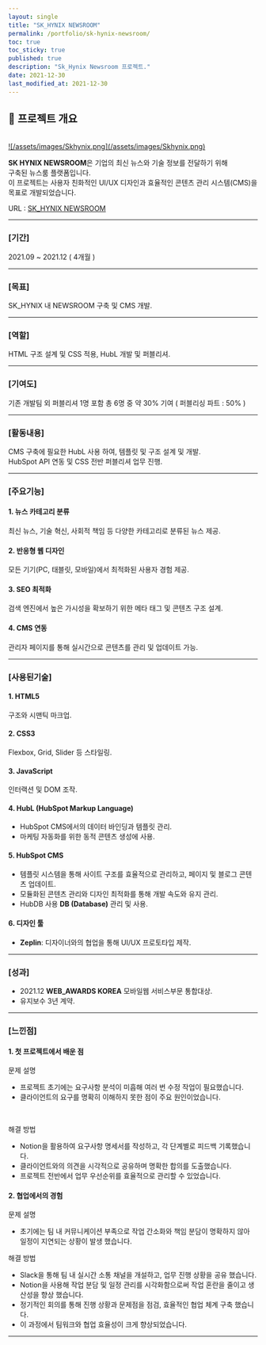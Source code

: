 ```yaml
---
layout: single
title: "SK_HYNIX NEWSROOM"
permalink: /portfolio/sk-hynix-newsroom/
toc: true
toc_sticky: true
published: true
description: "Sk_Hynix Newsroom 프로젝트."
date: 2021-12-30
last_modified_at: 2021-12-30
---
```


## 📄 프로젝트 개요
<br/>
<a class="batimmage" href="/assets/images/Skhynix.png">
![/assets/images/Skhynix.png](/assets/images/Skhynix.png)
</a>

**SK HYNIX NEWSROOM**은 기업의 최신 뉴스와 기술 정보를 전달하기 위해<br/> 
구축된 뉴스룸 플랫폼입니다. <br/>
이 프로젝트는 사용자 친화적인 UI/UX 디자인과
효율적인 콘텐츠 관리 시스템(CMS)을 목표로 개발되었습니다.

URL : <a href="https://news.skhynix.co.kr/" target="_blank">SK_HYNIX NEWSROOM</a>

---

### [기간] <br/>

2021.09 ~ 2021.12 ( 4개월 )

---

### [목표] <br/>

SK_HYNIX 내 NEWSROOM 구축 및 CMS 개발.

---

### [역할] <br/>

HTML 구조 설계 및 CSS 적용, HubL 개발 및 퍼블리셔.

---

### [기여도] <br/>

기존 개발팀 외 퍼블리셔 1명 포함 총 6명 중 약 30% 기여 ( 퍼블리싱 파트 : 50% )

---

### [활동내용] <br/>

CMS 구축에 필요한 HubL 사용 하여, 템플릿 및 구조 설계 및 개발. <br/> 
HubSpot API 연동 및 CSS 전반 퍼블리셔 업무 진행.

---

### [주요기능]

#### 1. **뉴스 카테고리 분류**  

최신 뉴스, 기술 혁신, 사회적 책임 등 다양한 카테고리로 분류된 뉴스 제공.

#### 2. **반응형 웹 디자인**  

모든 기기(PC, 태블릿, 모바일)에서 최적화된 사용자 경험 제공.

#### 3. **SEO 최적화**  

검색 엔진에서 높은 가시성을 확보하기 위한 메타 태그 및 콘텐츠 구조 설계.

#### 4. **CMS 연동** 

관리자 페이지를 통해 실시간으로 콘텐츠를 관리 및 업데이트 가능.

---

### [사용된기술] 

#### 1. **HTML5**

구조와 시맨틱 마크업.

#### 2. **CSS3**

Flexbox, Grid, Slider 등 스타일링.

#### 3. **JavaScript**

인터랙션 및 DOM 조작.

#### 4. **HubL** (HubSpot Markup Language)

- HubSpot CMS에서의 데이터 바인딩과 템플릿 관리.
- 마케팅 자동화를 위한 동적 콘텐츠 생성에 사용.

#### 5. **HubSpot CMS**

- 템플릿 시스템을 통해 사이트 구조를 효율적으로 관리하고, 페이지 및 블로그 콘텐츠 업데이트.
- 모듈화된 콘텐츠 관리와 디자인 최적화를 통해 개발 속도와 유지 관리.
- HubDB 사용 **DB (Database)** 관리 및 사용.

#### 6. **디자인 툴**

- **Zeplin**: 디자이너와의 협업을 통해 UI/UX 프로토타입 제작.

---

### [성과] <br/>

- 2021.12 **WEB_AWARDS KOREA** 모바일웹 서비스부문 통합대상. <br>
- 유지보수 3년 계약. 

---

### [느낀점]

#### 1. **첫 프로젝트에서 배운 점** <br>

문제 설명 <br>
- 프로젝트 초기에는 요구사항 분석이 미흡해 여러 번 수정 작업이 필요했습니다. <br> 
- 클라이언트의 요구를 명확히 이해하지 못한 점이 주요 원인이었습니다. <br> 
<br> 

해결 방법 <br>
- Notion을 활용하여 요구사항 명세서를 작성하고, 각 단계별로 피드백 기록했습니다.
- 클라이언트와의 의견을 시각적으로 공유하며 명확한 합의를 도출했습니다.
- 프로젝트 전반에서 업무 우선순위를 효율적으로 관리할 수 있었습니다.

#### 2. **협업에서의 경험** <br>

문제 설명 <br>
- 초기에는 팀 내 커뮤니케이션 부족으로 작업 간소화와 책임 분담이 명확하지 않아 일정이 지연되는 상황이 발생 했습니다.

해결 방법 <br>
- Slack을 통해 팀 내 실시간 소통 채널을 개설하고, 업무 진행 상황을 공유 했습니다.
- Notion을 사용해 작업 분담 및 일정 관리를 시각화함으로써 작업 혼란을 줄이고 생산성을 향상 했습니다.
- 정기적인 회의를 통해 진행 상황과 문제점을 점검, 효율적인 협업 체계 구축 했습니다.
- 이 과정에서 팀워크와 협업 효율성이 크게 향상되었습니다.

---